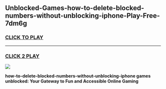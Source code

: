 
## Unblocked-Games-how-to-delete-blocked-numbers-without-unblocking-iphone-Play-Free-7dm6g
<h3>
<a href="https://premium76.site?title=how-to-delete-blocked-numbers-without-unblocking-iphone&ref=18A1">CLICK TO PLAY</a></h3>
<hr>

<h3>
<a href="https://premium76.site?title=how-to-delete-blocked-numbers-without-unblocking-iphone&ref=18A1">CLICK 2 PLAY</a>
  
</h3>

<a href="https://premium76.site?title=how-to-delete-blocked-numbers-without-unblocking-iphone&ref=18A1"><img src="https://clearcache.store/games.png"></a>


**how-to-delete-blocked-numbers-without-unblocking-iphone games unblocked: Your Gateway to Fun and Accessible Online Gaming**
